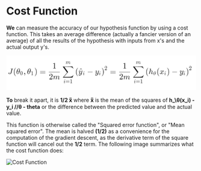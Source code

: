 # Cost Function

<strong>We</strong> can measure the accuracy of our hypothesis function by using a cost function. This takes an average difference (actually a fancier version of an average) of all the results of the hypothesis with inputs from x's and the actual output y's.

![Cost Function](Cost_Function.png)

<strong>To</strong> break it apart, it is <strong>1/2 x̅</strong> where <strong>x̅</strong> is the mean of the squares of <strong>h_\θ(x_i) - y_i //θ - theta</strong> or the difference between the predicted value and the actual value.

This function is otherwise called the "Squared error function", or "Mean squared error". The mean is halved <strong>(1/2)</strong>
as a convenience for the computation of the gradient descent, as the derivative term of the square function will cancel out the <strong>1/2</strong>
term. The following image summarizes what the cost function does:

![Cost Function](https://d3c33hcgiwev3.cloudfront.net/imageAssetProxy.v1/R2YF5Lj3EeajLxLfjQiSjg_110c901f58043f995a35b31431935290_Screen-Shot-2016-12-02-at-5.23.31-PM.png?expiry=1609891200000&hmac=F7xQfH6b2KSiEKjiW4kQqup0Wx6MykpcEBDx-VPozMU)

